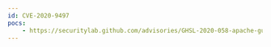 ```yaml
---
id: CVE-2020-9497
pocs:
    - https://securitylab.github.com/advisories/GHSL-2020-058-apache-guacamole-server
---
```

